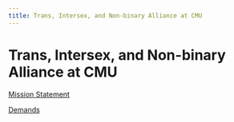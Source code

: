 ```yaml
---
title: Trans, Intersex, and Non-binary Alliance at CMU
---
```

# Trans, Intersex, and Non-binary Alliance at CMU

[Mission Statement](https://docs.google.com/document/d/1bM0lDouWQ3VsU7ZBDozAUj6hg-f2B6xKVpEp9zoqgQk/edit)

[Demands](https://docs.google.com/document/d/1AKIzve_TElENG_gyW1HRpeVVleR_YeuE6c9LLWRrP4Q/edit)
